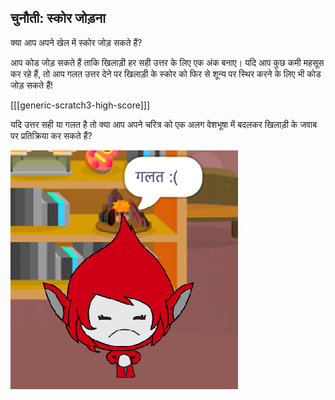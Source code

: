 ## चुनौती: स्कोर जोड़ना

क्या आप अपने खेल में स्कोर जोड़ सकते हैं?

आप कोड जोड़ सकते हैं ताकि खिलाड़ी हर सही उत्तर के लिए एक अंक बनाए। यदि आप कुछ कमी महसूस कर रहे हैं, तो आप गलत उत्तर देने पर खिलाड़ी के स्कोर को फिर से शून्य पर स्थिर करने के लिए भी कोड जोड़ सकते हैं!

[[[generic-scratch3-high-score]]]

यदि उत्तर सही या गलत है तो क्या आप अपने चरित्र को एक अलग वेशभूषा में बदलकर खिलाड़ी के जवाब पर प्रतिक्रिया कर सकते हैं?

![स्क्रीनशॉट](images/brain-costume.png)